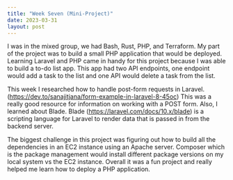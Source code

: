 ```yaml
---
title: "Week Seven (Mini-Project)"
date: 2023-03-31
layout: post
---
```


I was in the mixed group, we had Bash, Rust, PHP, and Terraform. My part of the project was to build a small PHP application that would be deployed. Learning Laravel and PHP came in handy for this project because I was able to build a to-do list app. This app had two API endpoints, one endpoint would add a task to the list and one API would delete a task from the list.

This week I researched how to handle post-form requests in Laravel. (https://dev.to/sanajitjana/form-example-in-laravel-8-45oc) This was a really good resource for information on working with a POST form. Also, I learned about Blade. Blade (https://laravel.com/docs/10.x/blade) is a scripting language for Laravel to render data that is passed in from the backend server.

The biggest challenge in this project was figuring out how to build all the dependencies in an EC2 instance using an Apache server. Composer which is the package management would install different package versions on my local system vs the EC2 instance. Overall it was a fun project and really helped me learn how to deploy a PHP application.
